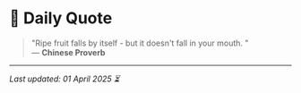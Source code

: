 # 📜 Daily Quote

> "Ripe fruit falls by itself - but it doesn't fall in your mouth. "  
> — **Chinese Proverb**

---

_Last updated: 01 April 2025 ⏳_
